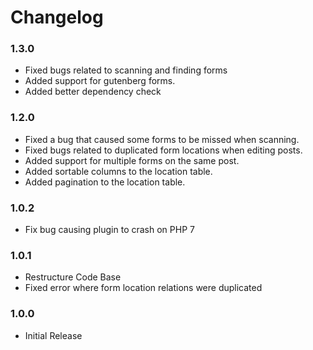 # Changelog #

### 1.3.0 ###
* Fixed bugs related to scanning and finding forms
* Added support for gutenberg forms.
* Added better dependency check

### 1.2.0 ###
* Fixed a bug that caused some forms to be missed when scanning.
* Fixed bugs related to duplicated form locations when editing posts.
* Added support for multiple forms on the same post.
* Added sortable columns to the location table.
* Added pagination to the location table.

### 1.0.2 ###
* Fix bug causing plugin to crash on PHP 7

### 1.0.1 ###
* Restructure Code Base
* Fixed error where form location relations were duplicated

### 1.0.0 ###
* Initial Release
